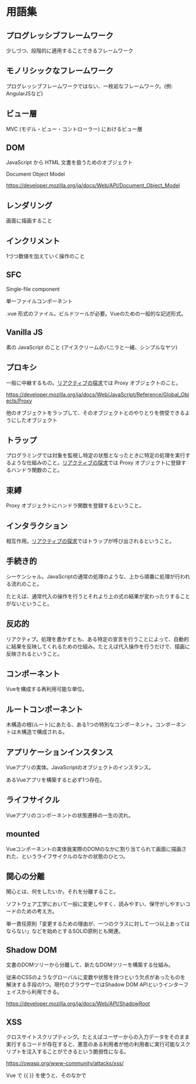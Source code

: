 # 用語集

## プログレッシブフレームワーク

少しづつ、段階的に適用することできるフレームワーク

## モノリシックなフレームワーク

プログレッシブフレームワークではない、一枚岩なフレームワーク。(例: AngularJSなど)

## ビュー層

MVC (モデル・ビュー・コントローラー) におけるビュー層

## DOM

JavaScript から HTML 文書を扱うためのオブジェクト

Document Object Model

https://developer.mozilla.org/ja/docs/Web/API/Document_Object_Model

## レンダリング

画面に描画すること

## インクリメント

1づつ数値を加えていく操作のこと

## SFC

Single-file component

単一ファイルコンポーネント

.vue 形式のファイル。ビルドツールが必要。Vueのための一般的な記述形式。

## Vanilla JS

素の JavaScript のこと (アイスクリームのバニラと一緒、シンプルなヤツ)

## プロキシ

一般に中継するもの。[リアクティブの探求](https://v3.ja.vuejs.org/guide/reactivity.html#vue-%E3%81%8B%E3%82%99%E3%81%A8%E3%82%99%E3%81%AE%E3%82%B3%E3%83%BC%E3%83%88%E3%82%99%E3%82%92%E5%AE%9F%E8%A1%8C%E3%81%97%E3%81%A6%E3%81%84%E3%82%8B%E3%81%AE%E3%81%8B%E7%9F%A5%E3%82%8B%E6%96%B9%E6%B3%95)では Proxy オブジェクトのこと。

https://developer.mozilla.org/ja/docs/Web/JavaScript/Reference/Global_Objects/Proxy

他のオブジェクトをラップして、そのオブジェクトとのやりとりを傍受できるようにしたオブジェクト

## トラップ

プログラミングでは対象を監視し特定の状態となったときに特定の処理を実行するような仕組みのこと。[リアクティブの探求](https://v3.ja.vuejs.org/guide/reactivity.html#vue-%E3%81%8B%E3%82%99%E3%81%A8%E3%82%99%E3%81%AE%E3%82%B3%E3%83%BC%E3%83%88%E3%82%99%E3%82%92%E5%AE%9F%E8%A1%8C%E3%81%97%E3%81%A6%E3%81%84%E3%82%8B%E3%81%AE%E3%81%8B%E7%9F%A5%E3%82%8B%E6%96%B9%E6%B3%95)では Proxy オブジェクトに登録するハンドラ関数のこと。

## 束縛

Proxy オブジェクトにハンドラ関数を登録するということ。

## インタラクション

相互作用。[リアクティブの探求](https://v3.ja.vuejs.org/guide/reactivity.html#vue-%E3%81%8B%E3%82%99%E3%81%A8%E3%82%99%E3%81%AE%E3%82%B3%E3%83%BC%E3%83%88%E3%82%99%E3%82%92%E5%AE%9F%E8%A1%8C%E3%81%97%E3%81%A6%E3%81%84%E3%82%8B%E3%81%AE%E3%81%8B%E7%9F%A5%E3%82%8B%E6%96%B9%E6%B3%95)ではトラップが呼び出されるということ。

## 手続き的

シーケンシャル。JavaScriptの通常の処理のような、上から順番に処理が行われる流れのこと。

たとえば、通常代入の操作を行うとそれより上の式の結果が変わったりすることがないということ。

## 反応的

リアクティブ。処理を書かずとも、ある特定の宣言を行うことによって、自動的に結果を反映してくれるための仕組み。たとえば代入操作を行うだけで、描画に反映されるということ。

## コンポーネント

Vueを構成する再利用可能な単位。

## ルートコンポーネント

木構造の根(ルート)にあたる、ある1つの特別なコンポーネント。コンポーネントは木構造で構成される。

## アプリケーションインスタンス

Vueアプリの実体。JavaScriptのオブジェクトのインスタンス。

あるVueアプリを構築すると必ず1つ存在。

## ライフサイクル

Vueアプリのコンポーネントの状態遷移の一生の流れ。

## mounted

Vueコンポーネントの実体我実際のDOMのなかに割り当てられて画面に描画された、というライフサイクルのなかの状態のひとつ。

## 関心の分離

関心とは、何をしたいか。それを分離すること。

ソフトウェア工学において一般に変更しやすく、読みやすい、保守がしやすいコードのための考え方。

単一責任原則「変更するための理由が、一つのクラスに対して一つ以上あってはならない」などを始めとするSOLID原則とも関連。

## Shadow DOM

文書のDOMツリーから分離して、新たなDOMツリーを構築する仕組み。

従来のCSSのようなグローバルに変数や状態を持つという欠点があったものを解決する手段の1つ。現代のブラウザーではShadow DOM APIというインターフェイスから利用できる。

https://developer.mozilla.org/ja/docs/Web/API/ShadowRoot

## XSS

クロスサイトスクリプティング。たとえばユーザーからの入力データをそのまま実行するコードが存在すると、悪意のある利用者が他の利用者に実行可能なスクリプトを注入することができるという脆弱性になる。

https://owasp.org/www-community/attacks/xss/

Vue で {{ }} を使うと、そのなかで <script> 等の実行可能な文字列はそのまま注入されるわけではなく表示されるだけの形式に変換される。一方でv-htmlディレクティブを使うと、そのなかで実行可能な文字列はそのまま実行されうる。

## イベントハンドリング

ユーザーからのクリック操作や入力操作など、外部から与えられた特定のタイミングでJavaScriptの処理を行うこと。

Vueでは v-on (省略記法: @) ディレクティブによって行う。

(⇔ テンプレートやデータバインディング: JavaScriptのオブジェクトをもとに画面を介してユーザーに情報を与える)

## 購読

特定のイベントにJavaScriptの関数やオブジェクトを対応付けること。

## ハンドラ

イベントに対応付ける関数やオブジェクトのこと。
